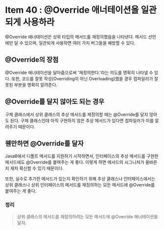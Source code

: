 # Item 40 : @Override 애너테이션을 일관되게 사용하라
@Override 애너테이션은 상위 타입의 메서드를 재정의했음을 나타낸다.
메서드 선언에만 달 수 있으며, 일관되게 사용하면 여러 가지 버그들을 예방할 수 있다.

## @Override의 장점
@Override 애너테이션을 달아줌으로써 '재정의한다.'라는 의도를 명확히 나타낼 수 있다.
또한, 코드를 잘못 작성(Overriding이 아닌 Overloading)했을 경우 컴파일러가 잘못된 부분을 명확히 알려준다.

## @Override를 달지 않아도 되는 경우
구체 클래스에서 상위 클래스의 추상 메서드를 재정의할 때는 @Override를 달지 않아도 된다. 
구체 클래스인데 아직 구현하지 않은 추상 메서드가 있다면 컴파일러가 이를 알려주기 때문이다.

## 웬만하면 @Override를 달자
Java8에서 디폴트 메서드를 지원하기 시작하면서, 인터페이스의 추상 메서드를 구현한 메서드에도 @Override를 붙여주는 게 좋다. 이렇게 하면 메서드의 시그니처가 올바른지 재차 확신할 수 있기 때문이다.

또한, 실수로 추가한 메서드가 있는지 확인하기 위해 추상 클래스나 인터페이스에서는 상위 클래스나 상위 인터페이스의 메서드를 재정의하는 모든 메서드에 @Override를 붙여주는 게 좋다.

### 정리
> 상위 클래스의 메서드를 재정의하려는 모든 메서드에 @Override 애너테이션을 달자.
